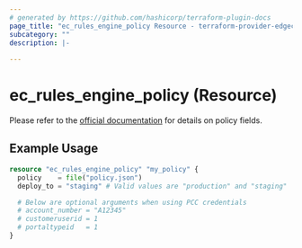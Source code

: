 ```yaml
---
# generated by https://github.com/hashicorp/terraform-plugin-docs
page_title: "ec_rules_engine_policy Resource - terraform-provider-edgecast"
subcategory: ""
description: |-
  
---
```


# ec_rules_engine_policy (Resource)
Please refer to the [official documentation](https://developer.edgecast.com/cdn/api/index.html#Media_Management/REv4/Add-Policy.htm) for details on policy fields.

## Example Usage

```terraform
resource "ec_rules_engine_policy" "my_policy" {
  policy    = file("policy.json")
  deploy_to = "staging" # Valid values are "production" and "staging"

  # Below are optional arguments when using PCC credentials
  # account_number = "A12345"
  # customeruserid = 1
  # portaltypeid   = 1
}
```

<no value>
